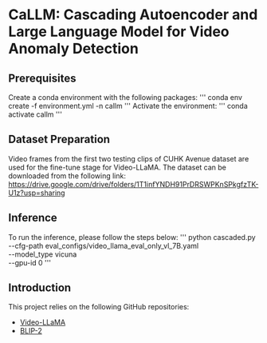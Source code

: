 # CaLLM: Cascading Autoencoder and Large Language Model for Video Anomaly Detection

## Prerequisites
Create a conda environment with the following packages:
'''
conda env create -f environment.yml -n callm
'''
Activate the environment:
'''
conda activate callm
'''

## Dataset Preparation
Video frames from the first two testing clips of CUHK Avenue dataset are used for the fine-tune stage for Video-LLaMA.
The dataset can be downloaded from the following link:
https://drive.google.com/drive/folders/1T1infYNDH91PrDRSWPKnSPkgfzTK-U1z?usp=sharing

## Inference
To run the inference, please follow the steps below:
'''
python cascaded.py \
--cfg-path eval_configs/video_llama_eval_only_vl_7B.yaml \
--model_type vicuna \
--gpu-id 0 
'''

## Introduction

This project relies on the following GitHub repositories:

- [Video-LLaMA](https://github.com/DAMO-NLP-SG/Video-LLaMA)
- [BLIP-2](https://github.com/salesforce/LAVIS/tree/main/projects/blip2)